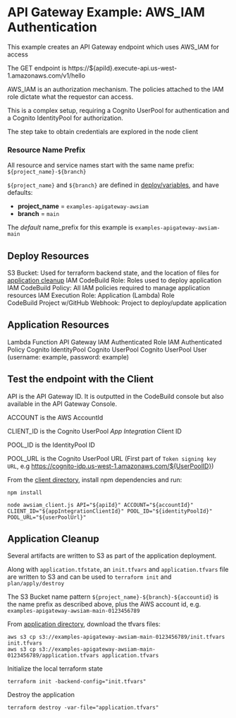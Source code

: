 # API Gateway Example: AWS_IAM Authentication

This example creates an API Gateway endpoint which uses AWS_IAM for access

The GET endpoint is https://${apiId}.execute-api.us-west-1.amazonaws.com/v1/hello

AWS_IAM is an authorization mechanism. The policies attached to the IAM role dictate what the requestor can access.

This is a complex setup, requiring a Cognito UserPool for authentication and a Cognito IdentityPool for authorization.

The step take to obtain credentials are explored in the node client

### Resource Name Prefix
All resource and service names start with the same name prefix: `${project_name}-${branch}`

`${project_name}` and `${branch}` are defined in [deploy/variables](deploy/variables.tf), and have defaults:
- **project_name** = `examples-apigateway-awsiam`
- **branch** = `main`

The _default_ name_prefix for this example is `examples-apigateway-awsiam-main`

## Deploy Resources

S3 Bucket: Used for terraform backend state, and the location of files for [application cleanup](#application-cleanup)
IAM CodeBuild Role: Roles used to deploy application
IAM CodeBuild Policy: All IAM policies required to manage application resources
IAM Execution Role: Application (Lambda) Role  
CodeBuild Project w/GitHub Webhook: Project to deploy/update application

## Application Resources

Lambda Function
API Gateway
IAM Authenticated Role
IAM Authenticated Policy
Cognito IdentityPool
Cognito UserPool
Cognito UserPool User (username: example, password: example)

## Test the endpoint with the Client

API is the API Gateway ID. It is outputted in the CodeBuild console but also available in the API Gateway Console.

ACCOUNT is the AWS AccountId

CLIENT_ID is the Cognito UserPool _App Integration_ Client ID

POOL_ID is the IdentityPool ID

POOL_URL is the Cognito UserPool URL (First part of `Token signing key URL`, e.g https://cognito-idp.us-west-1.amazonaws.com/${UserPoolID})

From the [client directory](client), install npm dependencies and run:
```shell
npm install

node awsiam_client.js API="${apiId}" ACCOUNT="${accountId}" CLIENT_ID="${appIntegrationClientId}" POOL_ID="${identityPoolId}" POOL_URL="${userPoolUrl}" 
```

## Application Cleanup

Several artifacts are written to S3 as part of the application deployment.

Along with `application.tfstate`, an `init.tfvars` and `application.tfvars` file are written to S3 and can be used to `terraform init` and `plan/apply/destroy`

The S3 Bucket name pattern `${project_name}-${branch}-${accountid}` is the name prefix as described above, plus the AWS account id, e.g. `examples-apigateway-awsiam-main-0123456789`

From [application directory](application), download the tfvars files:
```shell
aws s3 cp s3://examples-apigateway-awsiam-main-0123456789/init.tfvars init.tfvars
aws s3 cp s3://examples-apigateway-awsiam-main-0123456789/application.tfvars application.tfvars
```

Initialize the local terraform state
```shell
terraform init -backend-config="init.tfvars"
```

Destroy the application
```shell
terraform destroy -var-file="application.tfvars"
```

<!--
Todo: Use local identity pool to expose Authentication Role permissions 

TERRAFORM does not roll back on failures


```shell
    cd code/terraform
    aws s3 cp s3://terraform-examples-aws-apigateway/terraform-examples-aws-apigateway-awsiam_auth-main/init.tfvars init.tfvars
    aws s3 cp s3://terraform-examples-aws-apigateway/terraform-examples-aws-apigateway-awsiam_auth-main/application.tfvars application.tfvars
    terraform init -backend-config="init.tfvars" 
    terraform destroy -var-file="application.tfvars"
```
-->